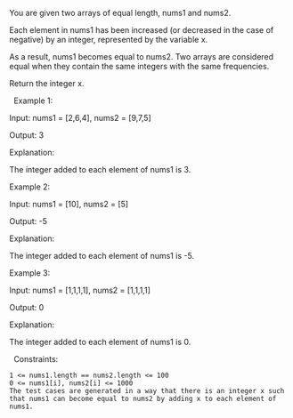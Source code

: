 You are given two arrays of equal length, nums1 and nums2.

Each element in nums1 has been increased (or decreased in the case of negative) by an integer, represented by the variable x.

As a result, nums1 becomes equal to nums2. Two arrays are considered equal when they contain the same integers with the same frequencies.

Return the integer x.

 
Example 1:


Input: nums1 = [2,6,4], nums2 = [9,7,5]

Output: 3

Explanation:

The integer added to each element of nums1 is 3.


Example 2:


Input: nums1 = [10], nums2 = [5]

Output: -5

Explanation:

The integer added to each element of nums1 is -5.


Example 3:


Input: nums1 = [1,1,1,1], nums2 = [1,1,1,1]

Output: 0

Explanation:

The integer added to each element of nums1 is 0.


 
Constraints:


	1 <= nums1.length == nums2.length <= 100
	0 <= nums1[i], nums2[i] <= 1000
	The test cases are generated in a way that there is an integer x such that nums1 can become equal to nums2 by adding x to each element of nums1.

